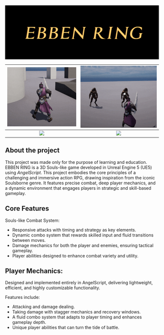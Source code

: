 ![](/Sources/Ebben-Ring/Images/TitleScreen2.png)

![](/Sources/Ebben-Ring/Images/comboSystem.gif)    |  ![](/Sources/Ebben-Ring/Images/TogglingLocks.gif)
:-------------------------:|:-------------------------:
![](/Sources/Ebben-Ring/Images/vesper_trailer_v2.gif)              |  ![](/Sources/Ebben-Ring/Images/Screenshot2024-01-04150218.png)


## About the project
This project was made only for the purpose of learning and education. 
EBBEN RING is a 3D Souls-like game developed in Unreal Engine 5 (UE5) using *AngelScript*. This project embodies the core principles of a challenging and immersive action RPG, drawing inspiration from the iconic Soulsborne genre. It features precise combat, deep player mechanics, and a dynamic environment that engages players in strategic and skill-based gameplay.


## Core Features
Souls-like Combat System:

- Responsive attacks with timing and strategy as key elements.
- Dynamic combo system that rewards skilled input and fluid transitions between moves.
- Damage mechanics for both the player and enemies, ensuring tactical gameplay.
- Player abilities designed to enhance combat variety and utility.

## Player Mechanics:

Designed and implemented entirely in AngelScript, delivering lightweight, efficient, and highly customizable functionality.

Features include:
- Attacking and damage dealing.
- Taking damage with stagger mechanics and recovery windows.
- A fluid combo system that adapts to player timing and enhances gameplay depth.
- Unique player abilities that can turn the tide of battle.
